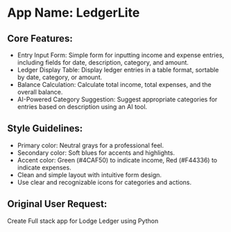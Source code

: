 # **App Name**: LedgerLite

## Core Features:

- Entry Input Form: Simple form for inputting income and expense entries, including fields for date, description, category, and amount.
- Ledger Display Table: Display ledger entries in a table format, sortable by date, category, or amount.
- Balance Calculation: Calculate total income, total expenses, and the overall balance.
- AI-Powered Category Suggestion: Suggest appropriate categories for entries based on description using an AI tool.

## Style Guidelines:

- Primary color: Neutral grays for a professional feel.
- Secondary color: Soft blues for accents and highlights.
- Accent color: Green (#4CAF50) to indicate income, Red (#F44336) to indicate expenses.
- Clean and simple layout with intuitive form design.
- Use clear and recognizable icons for categories and actions.

## Original User Request:
Create Full stack app for Lodge Ledger using Python
  